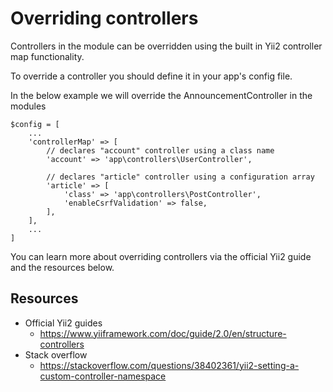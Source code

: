 # Overriding controllers

Controllers in the module can be overridden using the built in Yii2 controller map functionality.

To override a controller you should define it in your app's config file. 

In the below example we will override the AnnouncementController in the modules

```
$config = [
    ...
    'controllerMap' => [
        // declares "account" controller using a class name
        'account' => 'app\controllers\UserController',

        // declares "article" controller using a configuration array
        'article' => [
            'class' => 'app\controllers\PostController',
            'enableCsrfValidation' => false,
        ],
    ],
    ...
]
```

You can learn more about overriding controllers via the official Yii2 guide and the resources below.

## Resources

* Official Yii2 guides
    * https://www.yiiframework.com/doc/guide/2.0/en/structure-controllers
* Stack overflow
    * https://stackoverflow.com/questions/38402361/yii2-setting-a-custom-controller-namespace

